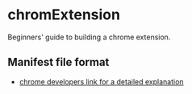 # chromExtension
Beginners' guide to building a chrome extension.
## Manifest file format
* [chrome developers link for a detailed explanation](https://developer.chrome.com/docs/extensions/mv3/manifest/)
